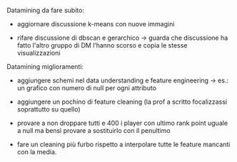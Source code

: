 
Datamining da fare subito:

- aggiornare discussione k-means con nuove immagini

- rifare discussione di dbscan e gerarchico -> guarda che discussione ha fatto l'altro gruppo di DM l’hanno scorso e copia le stesse visualizzazioni



Datamining miglioramenti:

- aggiungere schemi nel data understanding e feature engineering -> es.: un grafico con numero di null per ogni attributo

- aggiungere un pochino di feature cleaning (la prof a scritto focalizzassi soprattutto su quello)

- provare a non droppare tutti e 400 i player con ultimo rank point uguale a null ma bensì provare a sostituirlo con il penultimo

- fare un cleaning più furbo rispetto a interpolare tutte le feature mancanti con la media.